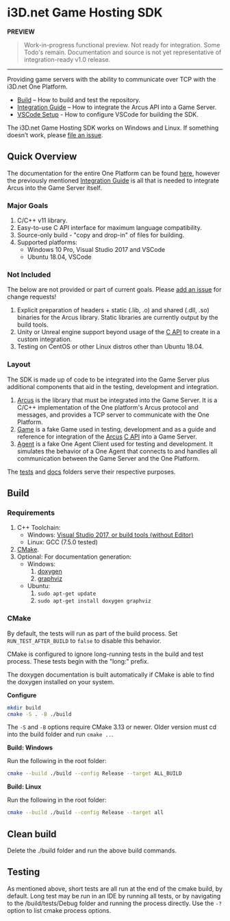 # i3D.net Game Hosting SDK

**PREVIEW**
> Work-in-progress functional preview. Not ready for integration. Some Todo's remain. Documentation and source is not yet representative of integration-ready v1.0 release.

---

Providing game servers with the ability to communicate over TCP with the i3D.net One Platform.

- [Build](#Build) – How to build and test the repository.
- [Integration Guide](docs/integration_guide.md) – How to integrate the Arcus API into a Game Server.
- [VSCode Setup](docs/vscode.md) - How to configure VSCode for building the SDK.

The i3D.net Game Hosting SDK works on Windows and Linux.
If something doesn’t work, please [file an issue](https://github.com/i3D-net/ONE-GameHosting-SDK/issues).

## Quick Overview

The documentation for the entire One Platform can be found [here](https://www.i3d.net/docs/one/), however the previously mentioned [Integration Guide](docs/integration_guide.md) is all that is needed to integrate Arcus into the Game Server itself.

### Major Goals

1. C/C++ v11 library.
2. Easy-to-use C API interface for maximum language compatibility.
3. Source-only build - "copy and drop-in" of files for building.
4. Supported platforms:
    - Windows 10 Pro, Visual Studio 2017 and VSCode
    - Ubuntu 18.04, VSCode

### Not Included

The below are not provided or part of current goals. Please [add an issue](https://github.com/i3D-net/ONE-GameHosting-SDK/issues) for change requests!

1. Explicit preparation of headers + static (.lib, .o) and shared (.dll, .so) binaries for the Arcus library. Static libraries are currently output by the build tools.
2. Unity or Unreal engine support beyond usage of the [C API](one/arcus/c_api.h) to create in a custom integration.
3. Testing on CentOS or other Linux distros other than Ubuntu 18.04.

### Layout

The SDK is made up of code to be integrated into the Game Server plus additional components that aid in the testing, development and integration.

1. [Arcus](one/arcus/readme.md) is the library that must be integrated into the Game Server. It is a C/C++ implementation of the One platform's Arcus protocol and messages, and provides a TCP server to communicate with the One Platform.
2. [Game](one/game/readme.md) is a fake Game used in testing, development and as a guide and reference for integration of the [Arcus](one/arcus/readme.md) [C API](one/arcus/c_api.h) into a Game Server.
3. [Agent](one/agent/readme.md) is a fake One Agent Client used for testing and development. It simulates the behavior of a One Agent that connects to and handles all communication between the Game Server and the One Platform.

The [tests](one/tests/readme.md) and [docs](one/docs/readme.md) folders serve their respective purposes.

## Build

### Requirements

1. C++ Toolchain:
    - Windows: [Visual Studio 2017, or build tools (without Editor)](https://visualstudio.microsoft.com/vs/older-downloads/)
    - Linux: GCC (7.5.0 tested)
2. [CMake](https://cmake.org/download/).
3. Optional: For documentation generation:
    - Windows:
        1. [doxygen](https://www.doxygen.nl/manual/install.html#install_bin_windows)
        2. [graphviz](https://graphviz.org/download/)
    - Ubuntu:
        1. `sudo apt-get update`
        2. `sudo apt-get install doxygen graphviz`

### CMake

By default, the tests will run as part of the build process. Set `RUN_TEST_AFTER_BUILD` to `false` to disable this behavior.

CMake is configured to ignore long-running tests in the build
and test process. These tests begin with the "long:" prefix.

The doxygen documentation is built automatically if CMake is able to find the doxygen installed on your system.

**Configure**

 ```bash
 mkdir build
 cmake -S . -B ./build
 ```

The `-S` and `-B` options require CMake 3.13 or newer. Older version must cd into the build folder and run `cmake ..`.

**Build: Windows**

Run the following in the root folder:
```bash
cmake --build ./build --config Release --target ALL_BUILD
```

**Build: Linux**

Run the following in the root folder:
```bash
cmake --build ./build --config Release --target all
```

## Clean build

Delete the ./build folder and run the above build commands.

## Testing

As mentioned above, short tests are all run at the end of the cmake build, by default. Long test may be run in an IDE by running all tests, or by navigating to the /build/tests/Debug folder and running the process directly. Use the `-?` option to list cmake process options.